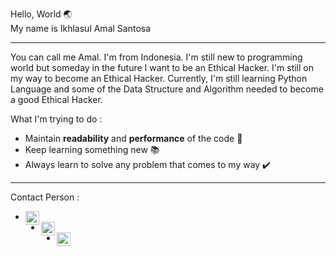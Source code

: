 Hello, World 🌏 <br>
My name is Ikhlasul Amal Santosa <hr>

You can call me Amal. I'm from Indonesia. I'm still new to programming world but someday in the future I want to be an Ethical Hacker.
I'm still on my way to become an Ethical Hacker. Currently, I'm still learning Python Language and some of the Data Structure and Algorithm needed to become a good Ethical Hacker. 

What I'm trying to do :
<ul>
  <li>Maintain <b>readability</b> and <b>performance</b> of the code 📝 </li>
  <li>Keep learning something new 📚 </li>
  <li>Always learn to solve any problem that comes to my way ✔️ </li>
 </ul>
 <hr>
 
Contact Person :
<ul>
  <li><a target="_blank" href="https://api.whatsapp.com/send?phone=6282243362623&text=Hello%20%F0%9F%98%84">
  <img align="left" alt="Whatsapp" width="22px" src="https://cdn.jsdelivr.net/npm/simple-icons@v3/icons/whatsapp.svg" />
    </a></li>
  <li><a target="_blank" href="https://www.instagram.com/amalisting.id/">
  <img align="left" alt="Instagram" width="22px" src="https://cdn.jsdelivr.net/npm/simple-icons@v3/icons/instagram.svg" />
    </a></li>
  <li><a target="_blank" href="mailto:ikhlasulsantosa87@gmail.com">
  <img align="left" alt="Gmail" width="22px" src="https://cdn.jsdelivr.net/npm/simple-icons@v3/icons/gmail.svg" />
    </a></li>
</ul>

<!---
ikhlasulsantosa87/ikhlasulsantosa87 is a ✨ special ✨ repository because its `README.md` (this file) appears on your GitHub profile.
You can click the Preview link to take a look at your changes.
--->
